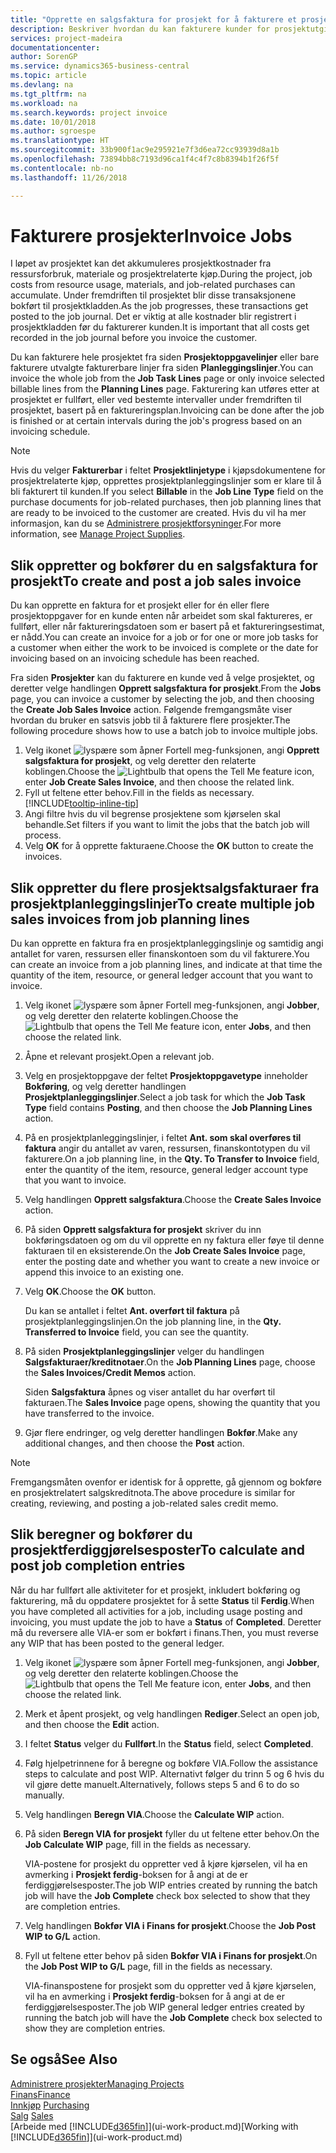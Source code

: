 ```yaml
---
title: "Opprette en salgsfaktura for prosjekt for å fakturere et prosjekt | Microsoft-dokumentasjon"
description: Beskriver hvordan du kan fakturere kunder for prosjektutgifter etter hvert som et prosjekt skrider frem.
services: project-madeira
documentationcenter: 
author: SorenGP
ms.service: dynamics365-business-central
ms.topic: article
ms.devlang: na
ms.tgt_pltfrm: na
ms.workload: na
ms.search.keywords: project invoice
ms.date: 10/01/2018
ms.author: sgroespe
ms.translationtype: HT
ms.sourcegitcommit: 33b900f1ac9e295921e7f3d6ea72cc93939d8a1b
ms.openlocfilehash: 73894bb8c7193d96ca1f4c4f7c8b8394b1f26f5f
ms.contentlocale: nb-no
ms.lasthandoff: 11/26/2018

---
```

# <a name="invoice-jobs"></a><span data-ttu-id="70632-103">Fakturere prosjekter</span><span class="sxs-lookup"><span data-stu-id="70632-103">Invoice Jobs</span></span>
<span data-ttu-id="70632-104">I løpet av prosjektet kan det akkumuleres prosjektkostnader fra ressursforbruk, materiale og prosjektrelaterte kjøp.</span><span class="sxs-lookup"><span data-stu-id="70632-104">During the project, job costs from resource usage, materials, and job-related purchases can accumulate.</span></span> <span data-ttu-id="70632-105">Under fremdriften til prosjektet blir disse transaksjonene bokført til prosjektkladden.</span><span class="sxs-lookup"><span data-stu-id="70632-105">As the job progresses, these transactions get posted to the job journal.</span></span> <span data-ttu-id="70632-106">Det er viktig at alle kostnader blir registrert i prosjektkladden før du fakturerer kunden.</span><span class="sxs-lookup"><span data-stu-id="70632-106">It is important that all costs get recorded in the job journal before you invoice the customer.</span></span>

<span data-ttu-id="70632-107">Du kan fakturere hele prosjektet fra siden **Prosjektoppgavelinjer** eller bare fakturere utvalgte fakturerbare linjer fra siden **Planleggingslinjer**.</span><span class="sxs-lookup"><span data-stu-id="70632-107">You can invoice the whole job from the **Job Task Lines** page or only invoice selected billable lines from the **Planning Lines** page.</span></span> <span data-ttu-id="70632-108">Fakturering kan utføres etter at prosjektet er fullført, eller ved bestemte intervaller under fremdriften til prosjektet, basert på en faktureringsplan.</span><span class="sxs-lookup"><span data-stu-id="70632-108">Invoicing can be done after the job is finished or at certain intervals during the job's progress based on an invoicing schedule.</span></span>

> [!NOTE]  
>   <span data-ttu-id="70632-109">Hvis du velger **Fakturerbar** i feltet **Prosjektlinjetype** i kjøpsdokumentene for prosjektrelaterte kjøp, opprettes prosjektplanleggingslinjer som er klare til å bli fakturert til kunden.</span><span class="sxs-lookup"><span data-stu-id="70632-109">If you select **Billable** in the **Job Line Type** field on the purchase documents for job-related purchases, then job planning lines that are ready to be invoiced to the customer are created.</span></span> <span data-ttu-id="70632-110">Hvis du vil ha mer informasjon, kan du se [Administrere prosjektforsyninger](projects-how-manage-project-supplies.md).</span><span class="sxs-lookup"><span data-stu-id="70632-110">For more information, see [Manage Project Supplies](projects-how-manage-project-supplies.md).</span></span>

## <a name="to-create-and-post-a-job-sales-invoice"></a><span data-ttu-id="70632-111">Slik oppretter og bokfører du en salgsfaktura for prosjekt</span><span class="sxs-lookup"><span data-stu-id="70632-111">To create and post a job sales invoice</span></span>
<span data-ttu-id="70632-112">Du kan opprette en faktura for et prosjekt eller for én eller flere prosjektoppgaver for en kunde enten når arbeidet som skal faktureres, er fullført, eller når faktureringsdatoen som er basert på et faktureringsestimat, er nådd.</span><span class="sxs-lookup"><span data-stu-id="70632-112">You can create an invoice for a job or for one or more job tasks for a customer when either the work to be invoiced is complete or the date for invoicing based on an invoicing schedule has been reached.</span></span>

<span data-ttu-id="70632-113">Fra siden **Prosjekter** kan du fakturere en kunde ved å velge prosjektet, og deretter velge handlingen **Opprett salgsfaktura for prosjekt**.</span><span class="sxs-lookup"><span data-stu-id="70632-113">From the **Jobs** page, you can invoice a customer by selecting the job, and then choosing the **Create Job Sales Invoice** action.</span></span> <span data-ttu-id="70632-114">Følgende fremgangsmåte viser hvordan du bruker en satsvis jobb til å fakturere flere prosjekter.</span><span class="sxs-lookup"><span data-stu-id="70632-114">The following procedure shows how to use a batch job to invoice multiple jobs.</span></span>  

1. <span data-ttu-id="70632-115">Velg ikonet ![lyspære som åpner Fortell meg-funksjonen](media/ui-search/search_small.png "Fortell hva du vil gjøre"), angi **Opprett salgsfaktura for prosjekt**, og velg deretter den relaterte koblingen.</span><span class="sxs-lookup"><span data-stu-id="70632-115">Choose the ![Lightbulb that opens the Tell Me feature](media/ui-search/search_small.png "Tell me what you want to do") icon, enter **Job Create Sales Invoice**, and then choose the related link.</span></span>  
2. <span data-ttu-id="70632-116">Fyll ut feltene etter behov.</span><span class="sxs-lookup"><span data-stu-id="70632-116">Fill in the fields as necessary.</span></span> [!INCLUDE[tooltip-inline-tip](includes/tooltip-inline-tip_md.md)]
3. <span data-ttu-id="70632-117">Angi filtre hvis du vil begrense prosjektene som kjørselen skal behandle.</span><span class="sxs-lookup"><span data-stu-id="70632-117">Set filters if you want to limit the jobs that the batch job will process.</span></span>
4. <span data-ttu-id="70632-118">Velg **OK** for å opprette fakturaene.</span><span class="sxs-lookup"><span data-stu-id="70632-118">Choose the **OK** button to create the invoices.</span></span>  

## <a name="to-create-multiple-job-sales-invoices-from-job-planning-lines"></a><span data-ttu-id="70632-119">Slik oppretter du flere prosjektsalgsfakturaer fra prosjektplanleggingslinjer</span><span class="sxs-lookup"><span data-stu-id="70632-119">To create multiple job sales invoices from job planning lines</span></span>
<span data-ttu-id="70632-120">Du kan opprette en faktura fra en prosjektplanleggingslinje og samtidig angi antallet for varen, ressursen eller finanskontoen som du vil fakturere.</span><span class="sxs-lookup"><span data-stu-id="70632-120">You can create an invoice from a job planning lines, and indicate at that time the quantity of the item, resource, or general ledger account that you want to invoice.</span></span>

1. <span data-ttu-id="70632-121">Velg ikonet ![lyspære som åpner Fortell meg-funksjonen](media/ui-search/search_small.png "Fortell hva du vil gjøre"), angi **Jobber**, og velg deretter den relaterte koblingen.</span><span class="sxs-lookup"><span data-stu-id="70632-121">Choose the ![Lightbulb that opens the Tell Me feature](media/ui-search/search_small.png "Tell me what you want to do") icon, enter **Jobs**, and then choose the related link.</span></span>
2. <span data-ttu-id="70632-122">Åpne et relevant prosjekt.</span><span class="sxs-lookup"><span data-stu-id="70632-122">Open a relevant job.</span></span>
3. <span data-ttu-id="70632-123">Velg en prosjektoppgave der feltet **Prosjektoppgavetype** inneholder **Bokføring**, og velg deretter handlingen **Prosjektplanleggingslinjer**.</span><span class="sxs-lookup"><span data-stu-id="70632-123">Select a job task for which the **Job Task Type** field contains **Posting**, and then choose the **Job Planning Lines** action.</span></span>  
4. <span data-ttu-id="70632-124">På en prosjektplanleggingslinjer, i feltet **Ant. som skal overføres til faktura** angir du antallet av varen, ressursen, finanskontotypen du vil fakturere.</span><span class="sxs-lookup"><span data-stu-id="70632-124">On a job planning line, in the **Qty. To Transfer to Invoice** field, enter the quantity of the item, resource, general ledger account type that you want to invoice.</span></span>  
5. <span data-ttu-id="70632-125">Velg handlingen **Opprett salgsfaktura**.</span><span class="sxs-lookup"><span data-stu-id="70632-125">Choose the **Create Sales Invoice** action.</span></span>
6. <span data-ttu-id="70632-126">På siden **Opprett salgsfaktura for prosjekt** skriver du inn bokføringsdatoen og om du vil opprette en ny faktura eller føye til denne fakturaen til en eksisterende.</span><span class="sxs-lookup"><span data-stu-id="70632-126">On the **Job Create Sales Invoice** page, enter the posting date and whether you want to create a new invoice or append this invoice to an existing one.</span></span>
7. <span data-ttu-id="70632-127">Velg **OK**.</span><span class="sxs-lookup"><span data-stu-id="70632-127">Choose the **OK** button.</span></span>  

    <span data-ttu-id="70632-128">Du kan se antallet i feltet **Ant. overført til faktura** på prosjektplanleggingslinjen.</span><span class="sxs-lookup"><span data-stu-id="70632-128">On the job planning line, in the **Qty. Transferred to Invoice** field, you can see the quantity.</span></span>
8. <span data-ttu-id="70632-129">På siden **Prosjektplanleggingslinjer** velger du handlingen **Salgsfakturaer/kreditnotaer**.</span><span class="sxs-lookup"><span data-stu-id="70632-129">On the **Job Planning Lines** page, choose the **Sales Invoices/Credit Memos** action.</span></span>

    <span data-ttu-id="70632-130">Siden **Salgsfaktura** åpnes og viser antallet du har overført til fakturaen.</span><span class="sxs-lookup"><span data-stu-id="70632-130">The **Sales Invoice** page opens, showing the quantity that you have transferred to the invoice.</span></span>  
9. <span data-ttu-id="70632-131">Gjør flere endringer, og velg deretter handlingen **Bokfør**.</span><span class="sxs-lookup"><span data-stu-id="70632-131">Make any additional changes, and then choose the **Post** action.</span></span>

> [!NOTE]  
>   <span data-ttu-id="70632-132">Fremgangsmåten ovenfor er identisk for å opprette, gå gjennom og bokføre en prosjektrelatert salgskreditnota.</span><span class="sxs-lookup"><span data-stu-id="70632-132">The above procedure is similar for creating, reviewing, and posting a job-related sales credit memo.</span></span>

## <a name="to-calculate-and-post-job-completion-entries"></a><span data-ttu-id="70632-133">Slik beregner og bokfører du prosjektferdiggjørelsesposter</span><span class="sxs-lookup"><span data-stu-id="70632-133">To calculate and post job completion entries</span></span>
<span data-ttu-id="70632-134">Når du har fullført alle aktiviteter for et prosjekt, inkludert bokføring og fakturering, må du oppdatere prosjektet for å sette **Status** til **Ferdig**.</span><span class="sxs-lookup"><span data-stu-id="70632-134">When you have completed all activities for a job, including usage posting and invoicing, you must update the job to have a **Status** of **Completed**.</span></span> <span data-ttu-id="70632-135">Deretter må du reversere alle VIA-er som er bokført i finans.</span><span class="sxs-lookup"><span data-stu-id="70632-135">Then, you must reverse any WIP that has been posted to the general ledger.</span></span>

1. <span data-ttu-id="70632-136">Velg ikonet ![lyspære som åpner Fortell meg-funksjonen](media/ui-search/search_small.png "Fortell hva du vil gjøre"), angi **Jobber**, og velg deretter den relaterte koblingen.</span><span class="sxs-lookup"><span data-stu-id="70632-136">Choose the ![Lightbulb that opens the Tell Me feature](media/ui-search/search_small.png "Tell me what you want to do") icon, enter **Jobs**, and then choose the related link.</span></span>  
2. <span data-ttu-id="70632-137">Merk et åpent prosjekt, og velg handlingen **Rediger**.</span><span class="sxs-lookup"><span data-stu-id="70632-137">Select an open job, and then choose the **Edit** action.</span></span>
3. <span data-ttu-id="70632-138">I feltet **Status** velger du **Fullført**.</span><span class="sxs-lookup"><span data-stu-id="70632-138">In the **Status** field, select **Completed**.</span></span>
4. <span data-ttu-id="70632-139">Følg hjelpetrinnene for å beregne og bokføre VIA.</span><span class="sxs-lookup"><span data-stu-id="70632-139">Follow the assistance steps to calculate and post WIP.</span></span> <span data-ttu-id="70632-140">Alternativt følger du trinn 5 og 6 hvis du vil gjøre dette manuelt.</span><span class="sxs-lookup"><span data-stu-id="70632-140">Alternatively, follows steps 5 and 6 to do so manually.</span></span>  
5. <span data-ttu-id="70632-141">Velg handlingen **Beregn VIA**.</span><span class="sxs-lookup"><span data-stu-id="70632-141">Choose the **Calculate WIP** action.</span></span>
6. <span data-ttu-id="70632-142">På siden **Beregn VIA for prosjekt** fyller du ut feltene etter behov.</span><span class="sxs-lookup"><span data-stu-id="70632-142">On the **Job Calculate WIP** page, fill in the fields as necessary.</span></span>  

     <span data-ttu-id="70632-143">VIA-postene for prosjekt du oppretter ved å kjøre kjørselen, vil ha en avmerking i **Prosjekt ferdig**-boksen for å angi at de er ferdiggjørelsesposter.</span><span class="sxs-lookup"><span data-stu-id="70632-143">The job WIP entries created by running the batch job will have the **Job Complete** check box selected to show that they are completion entries.</span></span>  
7. <span data-ttu-id="70632-144">Velg handlingen **Bokfør VIA i Finans for prosjekt**.</span><span class="sxs-lookup"><span data-stu-id="70632-144">Choose the **Job Post WIP to G/L** action.</span></span>
8. <span data-ttu-id="70632-145">Fyll ut feltene etter behov på siden **Bokfør VIA i Finans for prosjekt**.</span><span class="sxs-lookup"><span data-stu-id="70632-145">On the **Job Post WIP to G/L** page, fill in the fields as necessary.</span></span>  

     <span data-ttu-id="70632-146">VIA-finanspostene for prosjekt som du oppretter ved å kjøre kjørselen, vil ha en avmerking i **Prosjekt ferdig**-boksen for å angi at de er ferdiggjørelsesposter.</span><span class="sxs-lookup"><span data-stu-id="70632-146">The job WIP general ledger entries created by running the batch job will have the **Job Complete** check box selected to show they are completion entries.</span></span>

## <a name="see-also"></a><span data-ttu-id="70632-147">Se også</span><span class="sxs-lookup"><span data-stu-id="70632-147">See Also</span></span>
[<span data-ttu-id="70632-148">Administrere prosjekter</span><span class="sxs-lookup"><span data-stu-id="70632-148">Managing Projects</span></span>](projects-manage-projects.md)  
[<span data-ttu-id="70632-149">Finans</span><span class="sxs-lookup"><span data-stu-id="70632-149">Finance</span></span>](finance.md)  
<span data-ttu-id="70632-150">[Innkjøp](purchasing-manage-purchasing.md)       </span><span class="sxs-lookup"><span data-stu-id="70632-150">[Purchasing](purchasing-manage-purchasing.md)       </span></span>  
<span data-ttu-id="70632-151">[Salg](sales-manage-sales.md)    </span><span class="sxs-lookup"><span data-stu-id="70632-151">[Sales](sales-manage-sales.md)    </span></span>  
<span data-ttu-id="70632-152">[Arbeide med [!INCLUDE[d365fin](includes/d365fin_md.md)]](ui-work-product.md)</span><span class="sxs-lookup"><span data-stu-id="70632-152">[Working with [!INCLUDE[d365fin](includes/d365fin_md.md)]](ui-work-product.md)</span></span>  

